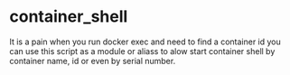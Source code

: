 # container_shell
It is a pain when you run docker exec and need to find a container id
you can use this script as a module or aliass to alow start container shell by container name, id or even by serial number. 

